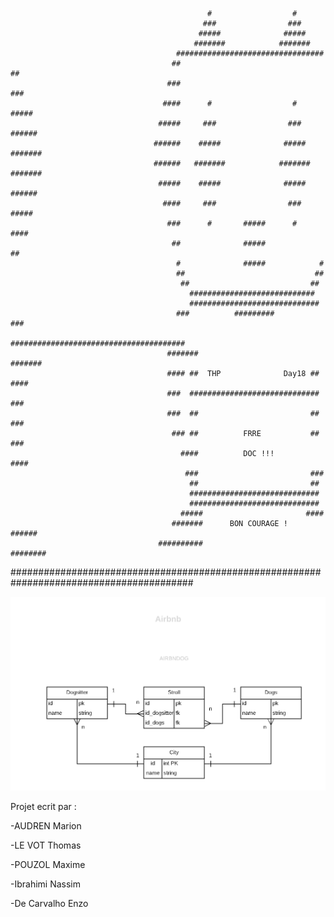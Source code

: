                                                 #                  #                                      
                                               ###                ###
                                              #####              #####
                                             #######            #######
                                         #################################
                                        ##                               ##
                                       ###                               ###
                                      ####      #                  #     #####
                                     #####     ###                ###    ######
                                    ######    #####              #####   #######
                                    ######   #######            #######  #######
                                     #####    #####              #####   ######
                                      ####     ###                ###    #####
                                       ###      #       #####      #     ####
                                        ##              #####            ##
                                         #              #####            #
                                         ##                             ## 
                                          ##                           ## 
                                            ############################
                                            #############################
                                         ###          #########         ###
                                       #######################################
                                       #######                         #######
                                       #### ##  THP              Day18 ## ####
                                       ###  #############################  ###
                                       ###  ##                         ##  ###
                                        ### ##          FRRE           ## ###
                                          ####          DOC !!!        ####
                                           ###                         ###
                                            ##                         ##
                                            #############################
                                            #############################
                                          #####                       ####
                                        #######      BON COURAGE !    ######
                                     ##########                       ########					
#########################################################################################  


![airbnb.png](https://github.com/totaotata/AirbnDog/blob/master/airbnb.png)




Projet ecrit par :

-AUDREN Marion 

-LE VOT Thomas

-POUZOL Maxime

-Ibrahimi Nassim

-De Carvalho Enzo 




